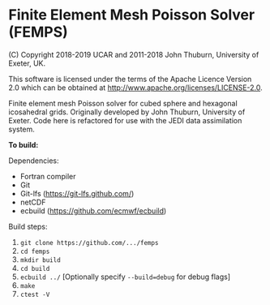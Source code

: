 # Finite Element Mesh Poisson Solver (FEMPS)

(C) Copyright 2018-2019 UCAR and 2011-2018 John Thuburn, University of Exeter, UK.

This software is licensed under the terms of the Apache Licence Version 2.0 which can be obtained at http://www.apache.org/licenses/LICENSE-2.0.

Finite element mesh Poisson solver for cubed sphere and hexagonal icosahedral grids. Originally developed by John Thuburn, University of Exeter. Code here is refactored for use with the JEDI data assimilation system.

**To build:**

Dependencies:
- Fortran compiler
- Git
- Git-lfs (https://git-lfs.github.com/)
- netCDF
- ecbuild (https://github.com/ecmwf/ecbuild)

Build steps:
1. `git clone https://github.com/.../femps`
2. `cd femps`
3. `mkdir build`
4. `cd build`
5. `ecbuild ../` [Optionally specify `--build=debug` for debug flags]
6. `make`
7. `ctest -V`
